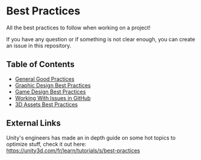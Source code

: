 # Best Practices

All the best practices to follow when working on a project! 

If you have any question or if something is not clear enough, you can create an issue in this repository.

## Table of Contents

 - [General Good Practices](General%20Good%20Practices.md)
 - [Graphic Design Best Practices](Graphic%20Design%20Best%20Practices.md)
 - [Game Design Best Practices ](Game%20Design%20Best%20Practices.md)
 - [Working With Issues in GitHub ](Working%20With%20Issues.md)
 - [3D Assets Best Practices](3D%20Assets%20Best%20Practices.md)
 
 ## External Links
 
 Unity's engineers has made an in depth guide on some hot topics to optimize stuff, check it out here:  
 https://unity3d.com/fr/learn/tutorials/s/best-practices
